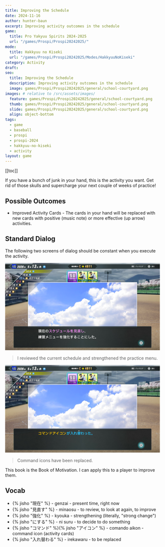 ```yaml
---
title: Improving the Schedule
date: 2024-11-16
author: hunter-baun
excerpt: Improving activity outcomes in the schedule
game: 
  title: Pro Yakyuu Spirits 2024-2025
  url: "/games/Prospi/Prospi20242025/"
mode: 
  title: Hakkyuu no Kiseki
  url: "/games/Prospi/Prospi20242025/Modes/HakkyuuNoKiseki"
category: Activity
draft: 
seo:
  title: Improving the Schedule
  description: Improving activity outcomes in the schedule
  image: games/Prospi/Prospi20242025/general/school-courtyard.png
images: # relative to /src/assets/images/
  feature: games/Prospi/Prospi20242025/general/school-courtyard.png
  thumb: games/Prospi/Prospi20242025/general/school-courtyard.png
  slide: games/Prospi/Prospi20242025/general/school-courtyard.png
  align: object-bottom
tags:
  - game
  - baseball
  - prospi
  - prospi-2024
  - hakkyuu-no-kiseki
  - activity
layout: game
---
```

[[toc]]

If you have a bunch of junk in your hand, this is the activity you want. Get rid of those skulls and supercharge your next couple of weeks of practice!

## Possible Outcomes
- Improved Activity Cards - The cards in your hand will be replaced with new cards with positive (music note) or more effective (up arrow) activities.

## Standard Dialog
The following two screens of dialog should be constant when you execute the activity.

![alt text](/assets/images/games/Prospi/Prospi20242025/HakkyuNoKiseki/Activities/Schedule-Improvement/schedule-improvement-activity-1.png)
> I reviewed the current schedule and strengthened the practice menu.

![alt text](/assets/images/games/Prospi/Prospi20242025/HakkyuNoKiseki/Activities/Schedule-Improvement/schedule-improvement-activity-2.png)
> Command icons have been replaced.

This book is the Book of Motivation. I can apply this to a player to improve them.

## Vocab
- {% jisho "現在" %} - genzai - present time, right now
- {% jisho "見直す" %} - minaosu - to review, to look at again, to improve
- {% jisho "強化" %} - kyouka - strengthening (literally, "strong change")
- {% jisho "にする" %} - ni suru - to decide to do something
- {% jisho "コマンド" %}{% jisho "アイコン" %} - comando aikon - command icon (activity cards)
- {% jisho "入れ替わる" %} - irekawaru - to be replaced